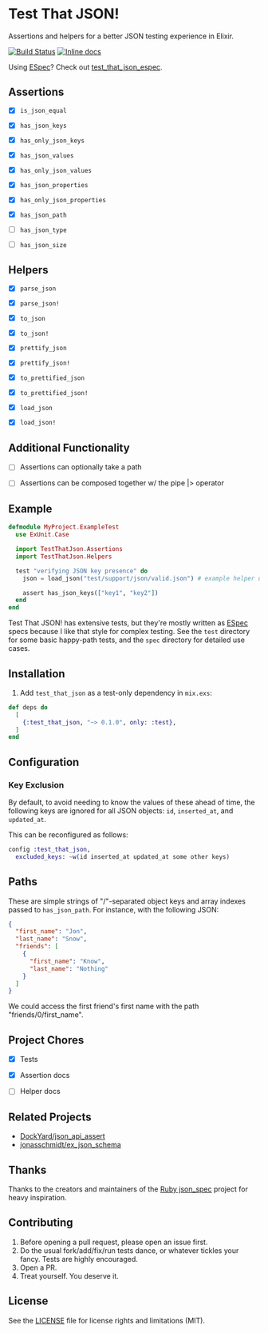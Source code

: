 # Test That JSON!

Assertions and helpers for a better JSON testing experience in Elixir.

[![Build Status](https://travis-ci.org/facto/test_that_json.svg?branch=master)](https://travis-ci.org/facto/test_that_json)
[![Inline docs](http://inch-ci.org/github/facto/test_that_json.svg)](http://inch-ci.org/github/facto/test_that_json)

Using [ESpec](https://github.com/antonmi/espec)? Check out [test_that_json_espec](https://github.com/facto/test_that_json_espec).

## Assertions

- [X] `is_json_equal`
- [X] `has_json_keys`
- [X] `has_only_json_keys`
- [X] `has_json_values`
- [X] `has_only_json_values`
- [X] `has_json_properties`
- [X] `has_only_json_properties`
- [X] `has_json_path`
- [ ] `has_json_type`
- [ ] `has_json_size`


## Helpers

- [X] `parse_json`
- [X] `parse_json!`
- [X] `to_json`
- [X] `to_json!`
- [X] `prettify_json`
- [X] `prettify_json!`
- [X] `to_prettified_json`
- [X] `to_prettified_json!`
- [X] `load_json`
- [X] `load_json!`


## Additional Functionality

- [ ] Assertions can optionally take a path
- [ ] Assertions can be composed together w/ the pipe |> operator


## Example

```elixir
defmodule MyProject.ExampleTest
  use ExUnit.Case

  import TestThatJson.Assertions
  import TestThatJson.Helpers

  test "verifying JSON key presence" do
    json = load_json("test/support/json/valid.json") # example helper use

    assert has_json_keys(["key1", "key2"])
  end
end
```

Test That JSON! has extensive tests, but they're mostly written as [ESpec](https://github.com/antonmi/espec) specs because I like that style for complex testing. See the `test` directory for some basic happy-path tests, and the `spec` directory for detailed use cases.


## Installation

1. Add `test_that_json` as a test-only dependency in `mix.exs`:

  ```elixir
  def deps do
    [
      {:test_that_json, "~> 0.1.0", only: :test},
    ]
  end
  ```


## Configuration

### Key Exclusion

By default, to avoid needing to know the values of these ahead of time, the following keys are ignored for all JSON objects: `id`, `inserted_at`, and `updated_at`.

This can be reconfigured as follows:

``` elixir
config :test_that_json,
  excluded_keys: ~w(id inserted_at updated_at some other keys)
```


## Paths

These are simple strings of "/"-separated object keys and array indexes passed to `has_json_path`. For instance, with the following JSON:

``` json
{
  "first_name": "Jon",
  "last_name": "Snow",
  "friends": [
    {
      "first_name": "Know",
      "last_name": "Nothing"
    }
  ]
}
```

We could access the first friend's first name with the path "friends/0/first_name".


## Project Chores

- [X] Tests
- [X] Assertion docs
- [ ] Helper docs


## Related Projects

- [DockYard/json_api_assert](https://github.com/DockYard/json_api_assert)
- [jonasschmidt/ex_json_schema](https://github.com/jonasschmidt/ex_json_schema)


## Thanks

Thanks to the creators and maintainers of the [Ruby json_spec](https://github.com/collectiveidea/json_spec) project for heavy inspiration.


## Contributing

1. Before opening a pull request, please open an issue first.
2. Do the usual fork/add/fix/run tests dance, or whatever tickles your fancy. Tests are highly encouraged.
3. Open a PR.
4. Treat yourself. You deserve it.


## License

See the [LICENSE](LICENSE.md) file for license rights and limitations (MIT).

